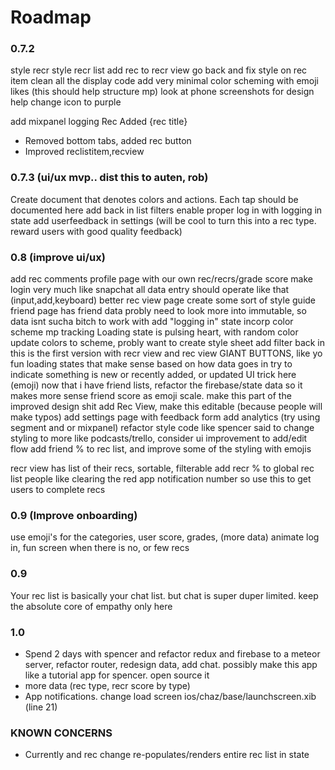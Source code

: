 # Roadmap


### 0.7.2

style recr
style recr list
add rec to recr view
go back and fix style on rec item
clean all the display code
add very minimal color scheming with emoji likes (this should help structure mp)
look at phone screenshots for design help
change icon to purple

add mixpanel logging
 Rec Added {rec title}

 - Removed bottom tabs, added rec button
 - Improved reclistitem,recview

### 0.7.3 (ui/ux mvp.. dist this to auten, rob)
Create document that denotes colors and actions. Each tap should be documented here
add back in list filters
enable proper log in with logging in state
add userfeedback in settings (will be cool to turn this into a rec type. reward users with good quality feedback)


### 0.8 (improve ui/ux)

add rec comments
profile page with our own rec/recrs/grade score
make login very much like snapchat
all data entry should operate like that (input,add,keyboard)
better rec view page
create some sort of style guide
friend page has friend data
probly need to look more into immutable, so data isnt sucha  bitch to work with
add "logging in" state
incorp color scheme
mp tracking
Loading state is pulsing heart, with random color
 update colors to scheme, probly want to create style sheet
add filter back in
this is the first version with recr view and rec view
GIANT BUTTONS, like yo
fun loading states that make sense based on how data goes in
try to indicate something is new or recently added, or updated UI trick here (emoji)
now that i have friend lists, refactor the firebase/state data so it makes more sense
friend score as emoji scale. make this part of the improved design shit
add Rec View, make this editable (because people will make typos)
add settings page with feedback form
add analytics (try using segment and or mixpanel)
refactor style code like spencer said to
change styling to more like podcasts/trello, consider ui improvement to add/edit flow
  add friend % to rec list,  and improve some of the styling with emojis

recr view has list of their recs, sortable, filterable
add recr % to global rec list
people like clearing the red app notification number so use this to get users to complete recs


### 0.9 (Improve onboarding)
use emoji's for the categories, user score, grades, (more data)
animate log in, fun screen when there is no, or few recs

### 0.9
Your rec list is basically your chat list. but chat is super duper limited.
  keep the absolute core of empathy only here


### 1.0
 - Spend 2 days with spencer and refactor redux and firebase to a meteor server, refactor router, redesign data, add chat. possibly make this app like a tutorial app for spencer. open source it
 - more data (rec type, recr score by type)
 - App notifications.
change load screen
 ios/chaz/base/launchscreen.xib (line 21)


### KNOWN CONCERNS
 - Currently and rec change re-populates/renders entire rec list in state
